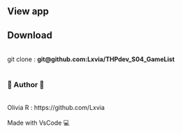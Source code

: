 <h2>View app</h2>

<h2>Download</h2><br>
git clone : <b>git@github.com:Lxvia/THPdev_S04_GameList</b>
<br><br>
<h3>🐥 Author 🐥</h3><br>
Olivia R : https://github.com/Lxvia
<br><br>
Made with VsCode 💻 
